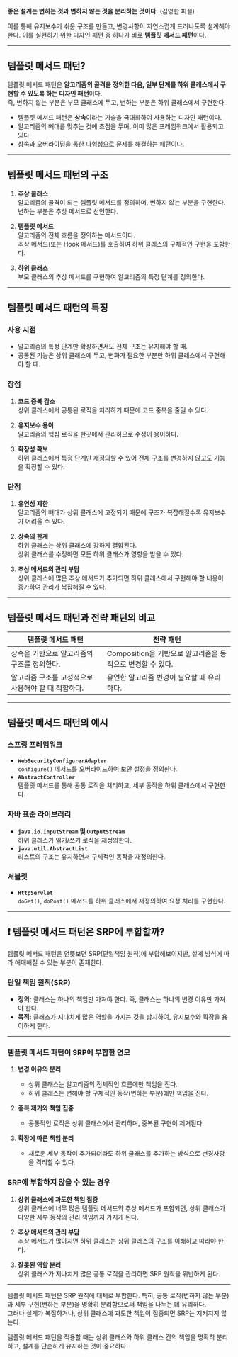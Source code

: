
**좋은 설계는 변하는 것과 변하지 않는 것을 분리하는 것이다.** (김영한 피셜) 

이를 통해 유지보수가 쉬운 구조를 만들고, 변경사항이 자연스럽게 드러나도록 설계해야 한다. 이를 실현하기 위한 디자인 패턴 중 하나가 바로 **템플릿 메서드 패턴**이다.

---

## 템플릿 메서드 패턴?

템플릿 메서드 패턴은 **알고리즘의 골격을 정의한 다음, 일부 단계를 하위 클래스에서 구현할 수 있도록 하는 디자인 패턴**이다.  
즉, 변하지 않는 부분은 부모 클래스에 두고, 변하는 부분은 하위 클래스에서 구현한다.

- 템플릿 메서드 패턴은 **상속**이라는 기술을 극대화하여 사용하는 디자인 패턴이다.
- 알고리즘의 뼈대를 맞추는 것에 초점을 두며, 이미 많은 프레임워크에서 활용되고 있다.
- 상속과 오버라이딩을 통한 다형성으로 문제를 해결하는 패턴이다.

---

## 템플릿 메서드 패턴의 구조

1. **추상 클래스**  
   알고리즘의 골격이 되는 템플릿 메서드를 정의하며, 변하지 않는 부분을 구현한다.  
   변하는 부분은 추상 메서드로 선언한다.

2. **템플릿 메서드**  
   알고리즘의 전체 흐름을 정의하는 메서드이다.  
   추상 메서드(또는 Hook 메서드)를 호출하여 하위 클래스의 구체적인 구현을 포함한다.

3. **하위 클래스**  
   부모 클래스의 추상 메서드를 구현하여 알고리즘의 특정 단계를 정의한다.

---

## 템플릿 메서드 패턴의 특징

### 사용 시점
- 알고리즘의 특정 단계만 확장하면서도 전체 구조는 유지해야 할 때.
- 공통된 기능은 상위 클래스에 두고, 변화가 필요한 부분만 하위 클래스에서 구현해야 할 때.

### 장점
1. **코드 중복 감소**  
   상위 클래스에서 공통된 로직을 처리하기 때문에 코드 중복을 줄일 수 있다.

2. **유지보수 용이**  
   알고리즘의 핵심 로직을 한곳에서 관리하므로 수정이 용이하다.

3. **확장성 확보**  
   하위 클래스에서 특정 단계만 재정의할 수 있어 전체 구조를 변경하지 않고도 기능을 확장할 수 있다.

### 단점
1. **유연성 제한**  
   알고리즘의 뼈대가 상위 클래스에 고정되기 때문에 구조가 복잡해질수록 유지보수가 어려울 수 있다.

2. **상속의 한계**  
   하위 클래스는 상위 클래스에 강하게 결합된다.  
   상위 클래스를 수정하면 모든 하위 클래스가 영향을 받을 수 있다.

3. **추상 메서드의 관리 부담**  
   상위 클래스에 많은 추상 메서드가 추가되면 하위 클래스에서 구현해야 할 내용이 증가하여 관리가 복잡해질 수 있다.

---

## 템플릿 메서드 패턴과 전략 패턴의 비교

| 템플릿 메서드 패턴                          | 전략 패턴                          |
|---------------------------------------------|------------------------------------|
| 상속을 기반으로 알고리즘의 구조를 정의한다. | Composition을 기반으로 알고리즘을 동적으로 변경할 수 있다. |
| 알고리즘 구조를 고정적으로 사용해야 할 때 적합하다. | 유연한 알고리즘 변경이 필요할 때 유리하다. |

---

## 템플릿 메서드 패턴의 예시

### 스프링 프레임워크
- **`WebSecurityConfigurerAdapter`**  
  `configure()` 메서드를 오버라이드하여 보안 설정을 정의한다.
- **`AbstractController`**  
  템플릿 메서드를 통해 공통 로직을 처리하고, 세부 동작을 하위 클래스에서 구현한다.

### 자바 표준 라이브러리
- **`java.io.InputStream` 및 `OutputStream`**  
  하위 클래스가 읽기/쓰기 로직을 재정의한다.
- **`java.util.AbstractList`**  
  리스트의 구조는 유지하면서 구체적인 동작을 재정의한다.

### 서블릿
- **`HttpServlet`**  
  `doGet()`, `doPost()` 메서드를 하위 클래스에서 재정의하여 요청 처리를 구현한다.

---

## ❗️ 템플릿 메서드 패턴은 SRP에 부합할까?

템플릿 메서드 패턴은 언뜻보면 SRP(단일책임 원칙)에 부합해보이지만, 설계 방식에 따라 애매해질 수 있는 부분이 존재한다.

### 단일 책임 원칙(SRP)
- **정의:** 클래스는 하나의 책임만 가져야 한다. 즉, 클래스는 하나의 변경 이유만 가져야 한다.
- **목적:** 클래스가 지나치게 많은 역할을 가지는 것을 방지하여, 유지보수와 확장을 용이하게 한다.

---

### 템플릿 메서드 패턴이 SRP에 부합한 면모

1. **변경 이유의 분리**
    - 상위 클래스는 알고리즘의 전체적인 흐름에만 책임을 진다.
    - 하위 클래스는 변해야 할 구체적인 동작(변하는 부분)에만 책임을 진다.

2. **중복 제거와 책임 집중**
    - 공통적인 로직은 상위 클래스에서 관리하며, 중복된 구현이 제거된다.

3. **확장에 따른 책임 분리**
    - 새로운 세부 동작이 추가되더라도 하위 클래스를 추가하는 방식으로 변경사항을 격리할 수 있다.




### SRP에 부합하지 않을 수 있는 경우

1. **상위 클래스에 과도한 책임 집중**  
   상위 클래스에 너무 많은 템플릿 메서드와 추상 메서드가 포함되면, 상위 클래스가 다양한 세부 동작의 관리 책임까지 가지게 된다.

2. **추상 메서드의 관리 부담**  
   추상 메서드가 많아지면 하위 클래스는 상위 클래스의 구조를 이해하고 따라야 한다.

3. **잘못된 역할 분리**  
   상위 클래스가 지나치게 많은 공통 로직을 관리하면 SRP 원칙을 위반하게 된다.

---


템플릿 메서드 패턴은 SRP 원칙에 대체로 부합한다. 특히, 공통 로직(변하지 않는 부분)과 세부 구현(변하는 부분)을 명확히 분리함으로써 책임을 나누는 데 유리하다.  
그러나 설계가 복잡하거나, 상위 클래스에 과도한 책임이 집중되면 SRP는 지켜지지 않는다.

템플릿 메서드 패턴을 적용할 때는 상위 클래스와 하위 클래스 간의 책임을 명확히 분리하고, 설계를 단순하게 유지하는 것이 중요하다.
